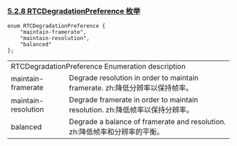 ### [5.2.8 RTCDegradationPreference 枚举](http://w3c.github.io/webrtc-pc/#rtcdegradationpreference)

```
enum RTCDegradationPreference {
    "maintain-framerate",
    "maintain-resolution",
    "balanced"
};
```

<table>
	<tr>
		<td colspan="2">
		RTCDegradationPreference Enumeration description
		</td>
	</tr>
	<tr>
		<td>
		maintain-framerate
		</td>
		<td>
		Degrade resolution in order to maintain framerate.
		zh:降低分辨率以保持帧率。
		</td>
	</tr>
	<tr>
		<td>
		maintain-resolution
		</td>
		<td>
		Degrade framerate in order to maintain resolution.
		zh:降低帧率以保持分辨率。
		</td>
	</tr>
	<tr>
		<td>
		balanced
		</td>
		<td>
		Degrade a balance of framerate and resolution.
		zh:降低帧率和分辨率的平衡。
		</td>
	</tr>
</table>
